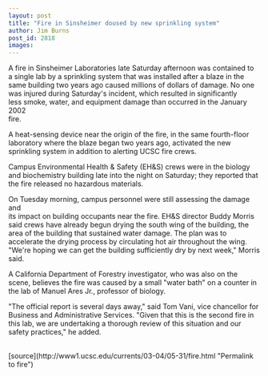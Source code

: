 ```yaml
---
layout: post
title: "Fire in Sinsheimer doused by new sprinkling system"
author: Jim Burns
post_id: 2818
images:
---
```


<p>
  A fire in Sinsheimer Laboratories late Saturday afternoon was contained to<br>
  a single lab by a sprinkling system that was installed after a blaze in the<br>
  same building two years ago caused millions of dollars of damage. No one<br>
  was injured during Saturday's incident, which resulted in significantly<br>
  less smoke, water, and equipment damage than occurred in the January 2002<br>
  fire.
</p>
<p>
  A heat-sensing device near the origin of the fire, in the same fourth-floor laboratory where the blaze began two years ago, activated the new sprinkling system in addition to alerting UCSC fire crews.
</p>
<p>
  Campus Environmental Health &amp; Safety (EH&amp;S) crews were in the biology and biochemistry building late into the night on Saturday; they reported that the fire released no hazardous materials.
</p>
<p>
  On Tuesday morning, campus personnel were still assessing the damage and<br>
  its impact on building occupants near the fire. EH&amp;S director Buddy Morris said crews have already begun drying the south wing of the building, the area of the building that sustained water damage. The plan was to accelerate the drying process by circulating hot air throughout the wing. "We're hoping we can get the building sufficiently dry by next week," Morris said.
</p>
<p>
  A California Department of Forestry investigator, who was also on the scene, believes the fire was caused by a small "water bath" on a counter in the lab of Manuel Ares Jr., professor of biology.
</p>
<p>
  "The official report is several days away," said Tom Vani, vice chancellor for Business and Administrative Services. "Given that this is the second fire in this lab, we are undertaking a thorough review of this situation and our safety practices," he added.<br>
  <br>
</p>
[source](http://www1.ucsc.edu/currents/03-04/05-31/fire.html "Permalink to fire")
